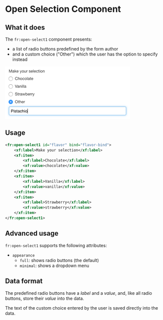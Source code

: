 # Open Selection Component

<!-- toc -->

## What it does

The `fr:open-select1` component presents:

- a list of radio buttons predefined by the form author
- and a custom choice ("Other") which the user has the option to specify instead

![Open selection component](images/xbl-open-select1.png)

## Usage

```xml
<fr:open-select1 id="flavor" bind="flavor-bind">
    <xf:label>Make your selection</xf:label>
    <xf:item>
        <xf:label>Chocolate</xf:label>
        <xf:value>chocolate</xf:value>
    </xf:item>
    <xf:item>
        <xf:label>Vanilla</xf:label>
        <xf:value>vanilla</xf:value>
    </xf:item>
    <xf:item>
        <xf:label>Strawberry</xf:label>
        <xf:value>strawberry</xf:value>
    </xf:item>
</fr:open-select1>
```

## Advanced usage

`fr:open-select1` supports the following attributes:

- `appearance`
    - `full`: shows radio buttons (the default)
    - `minimal`: shows a dropdown menu

## Data format

The predefined radio buttons have a *label* and a *value*, and, like all radio buttons, store their *value* into the data. 

The text of the custom choice entered by the user is saved directly into the data.
